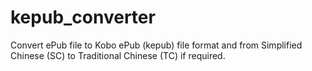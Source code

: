 # kepub_converter
Convert ePub file to Kobo ePub (kepub) file format and from Simplified Chinese (SC) to Traditional Chinese (TC) if required.
